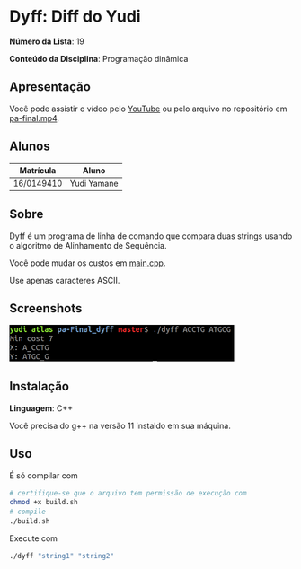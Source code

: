 # Dyff: Diff do Yudi

**Número da Lista**: 19

**Conteúdo da Disciplina**: Programação dinâmica

## Apresentação

Você pode assistir o vídeo pelo [YouTube](https://youtu.be/zwCFsz5G4FI) ou pelo arquivo no 
repositório em [pa-final.mp4](pa-final.mp4).

## Alunos
|Matrícula | Aluno |
| -- | -- |
| 16/0149410  |  Yudi Yamane |

## Sobre 
Dyff é um programa de linha de comando que compara duas strings usando o 
algoritmo de Alinhamento de Sequência.

Você pode mudar os custos em [main.cpp](main.cpp).

Use apenas caracteres ASCII.

## Screenshots

<img src="./docs/screenshot.png" width="400" alt="Screenshot de uma execução.">


## Instalação 
**Linguagem**: C++

Você precisa do g++ na versão 11 instaldo em sua máquina.

## Uso 
É só compilar com

```sh
# certifique-se que o arquivo tem permissão de execução com
chmod +x build.sh
# compile
./build.sh
```

Execute com 

```sh
./dyff "string1" "string2"
```




